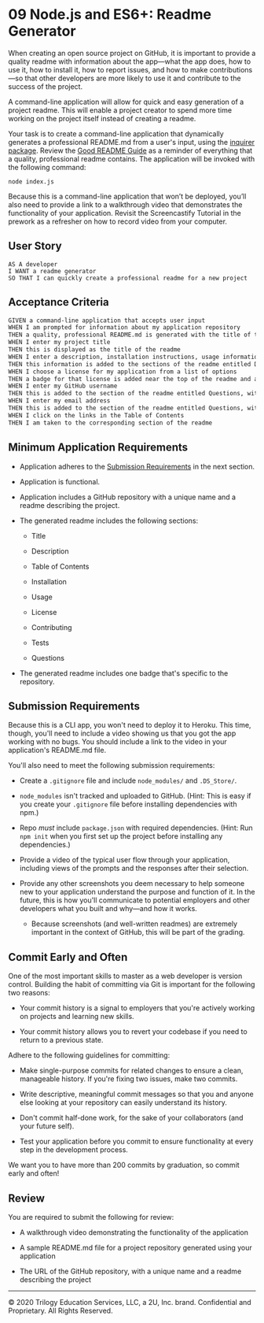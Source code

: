 # 09 Node.js and ES6+: Readme Generator

When creating an open source project on GitHub, it is important to provide a quality readme with information about the app&mdash;what the app does, how to use it, how to install it, how to report issues, and how to make contributions&mdash;so that other developers are more likely to use it and contribute to the success of the project. 

A command-line application will allow for quick and easy generation of a project readme. This will enable a project creator to spend more time working on the project itself instead of creating a readme.

Your task is to create a command-line application that dynamically generates a professional README.md from a user's input, using the [inquirer package](https://www.npmjs.com/package/inquirer). Review the [Good README Guide](../../01-HTML-Git-CSS/04-Important/Good-README-Guide/README.md) as a reminder of everything that a quality, professional readme contains. The application will be invoked with the following command:

```
node index.js
```

Because this is a command-line application that won’t be deployed, you’ll also need to provide a link to a walkthrough video that demonstrates the functionality of your application. Revisit the Screencastify Tutorial in the prework as a refresher on how to record video from your computer.

## User Story

```
AS A developer
I WANT a readme generator
SO THAT I can quickly create a professional readme for a new project
```

## Acceptance Criteria

```md
GIVEN a command-line application that accepts user input
WHEN I am prompted for information about my application repository
THEN a quality, professional README.md is generated with the title of the project and sections entitled Description, Table of Contents, Installation, Usage, License, Contributing, Tests, and Questions
WHEN I enter my project title
THEN this is displayed as the title of the readme
WHEN I enter a description, installation instructions, usage information, contribution guidelines, and test instructions
THEN this information is added to the sections of the readme entitled Description, Installation, Usage, Contributing, and Tests
WHEN I choose a license for my application from a list of options
THEN a badge for that license is added near the top of the readme and a notice is added to the section of the readme entitled License that explains which license the application is covered under
WHEN I enter my GitHub username
THEN this is added to the section of the readme entitled Questions, with a link to my GitHub profile
WHEN I enter my email address
THEN this is added to the section of the readme entitled Questions, with instructions on how to reach me with additional questions
WHEN I click on the links in the Table of Contents
THEN I am taken to the corresponding section of the readme
```

## Minimum Application Requirements

* Application adheres to the [Submission Requirements](#submission-requirements) in the next section.

* Application is functional.

* Application includes a GitHub repository with a unique name and a readme describing the project.

* The generated readme includes the following sections: 

  * Title

  * Description

  * Table of Contents

  * Installation

  * Usage
  
  * License

  * Contributing
  
  * Tests
  
  * Questions

* The generated readme includes one badge that's specific to the repository.

## Submission Requirements

Because this is a CLI app, you won't need to deploy it to Heroku. This time, though, you'll need to include a video showing us that you got the app working with no bugs. You should include a link to the video in your application's README.md file.

You'll also need to meet the following submission requirements:

* Create a `.gitignore` file and include `node_modules/` and `.DS_Store/`.

* `node_modules` isn't tracked and uploaded to GitHub. (Hint: This is easy if you create your `.gitignore` file before installing dependencies with npm.)

* Repo _must_ include `package.json` with required dependencies. (Hint: Run `npm init` when you first set up the project before installing any dependencies.)

* Provide a video of the typical user flow through your application, including views of the prompts and the responses after their selection.

* Provide any other screenshots you deem necessary to help someone new to your application understand the purpose and function of it. In the future, this is how you'll communicate to potential employers and other developers what you built and why&mdash;and how it works.

  * Because screenshots (and well-written readmes) are extremely important in the context of GitHub, this will be part of the grading.

## Commit Early and Often

One of the most important skills to master as a web developer is version control. Building the habit of committing via Git is important for the following two reasons:

* Your commit history is a signal to employers that you're actively working on projects and learning new skills.

* Your commit history allows you to revert your codebase if you need to return to a previous state.

Adhere to the following guidelines for committing:

* Make single-purpose commits for related changes to ensure a clean, manageable history. If you're fixing two issues, make two commits.

* Write descriptive, meaningful commit messages so that you and anyone else looking at your repository can easily understand its history.

* Don't commit half-done work, for the sake of your collaborators (and your future self).

* Test your application before you commit to ensure functionality at every step in the development process.

We want you to have more than 200 commits by graduation, so commit early and often!

## Review

You are required to submit the following for review:

* A walkthrough video demonstrating the functionality of the application

* A sample README.md file for a project repository generated using your application

* The URL of the GitHub repository, with a unique name and a readme describing the project

---
© 2020 Trilogy Education Services, LLC, a 2U, Inc. brand. Confidential and Proprietary. All Rights Reserved.
